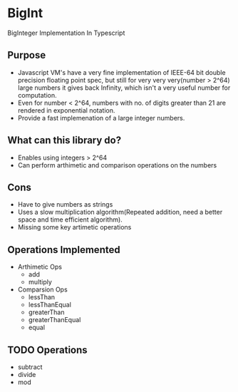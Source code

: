 # BigInt
BigInteger Implementation In Typescript

## Purpose
* Javascript VM's have a very fine implementation of IEEE-64 bit double precision floating point spec, 
but still for very very very(number > 2^64) large numbers it gives back Infinity, which isn't a very useful number for computation.
* Even for number < 2^64, numbers with no. of digits greater than 21 are rendered in exponential notation.
* Provide a fast implemenation of a large integer numbers.

## What can this library do?
* Enables using integers > 2^64
* Can perform arthimetic and comparison operations on the numbers

## Cons
* Have to give numbers as strings
* Uses a slow multiplication algorithm(Repeated addition, need a better space and time efficient algorithm).
* Missing some key artimetic operations

## Operations Implemented
* Arthimetic Ops
  * add
  * multiply
* Comparsion Ops
  * lessThan
  * lessThanEqual
  * greaterThan
  * greaterThanEqual
  * equal

## TODO Operations
* subtract
* divide
* mod
